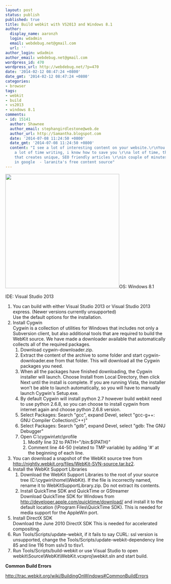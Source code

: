 ```yaml
---
layout: post
status: publish
published: true
title: Build webkit with VS2013 and Windows 8.1
author:
  display_name: aaronzh
  login: wdadmin
  email: webdebug.net@gmail.com
  url: ''
author_login: wdadmin
author_email: webdebug.net@gmail.com
wordpress_id: 470
wordpress_url: http://webdebug.net/?p=470
date: '2014-02-12 08:47:24 +0800'
date_gmt: '2014-02-12 08:47:24 +0800'
categories:
- browser
tags:
- webkit
- build
- vs2013
- windows 8.1
comments:
- id: 15141
  author: Shawnee
  author_email: stephangirdlestone@web.de
  author_url: http://Samantha.blogspot.com
  date: '2014-07-08 11:24:50 +0800'
  date_gmt: '2014-07-08 11:24:50 +0800'
  content: "I see a lot of interesting content on your website.\r\nYou have to spend
    a lot of time writing, i know how to save you \r\na lot of time, there is a tool
    that creates unique, SEO friendly articles \r\nin couple of minutes, just type
    in google  - laranita's free content source"
---
```

<p><img class="alignright" alt="" src="http://upload.wikimedia.org/wikipedia/commons/e/e8/WebKit_logo.png" width="358" height="358">OS: Windows 8.1</p>
<p>IDE: Visual Studio 2013</p>
<ol>
<li>You can build with either Visual Studio 2013 or Visual Studio 2013 express. (Newer versions currently unsupported)<br>Use the default options for the installation.
<li>Install Cygwin<br>Cygwin is a collection of utilities for Windows that includes not only a Subversion client, but also additional tools that are required to build the WebKit source. We have made a downloader available that automatically collects all of the required packages.
<ol>
<li>Download cygwin-downloader.zip.
<li>Extract the content of the archive to some folder and start cygwin-downloader.exe from that folder. This will download all the Cygwin packages you need.
<li>When all the packages have finished downloading, the Cygwin installer will launch. Choose Install from Local Directory, then click Next until the install is complete. If you are running Vista, the installer won't be able to launch automatically, so you will have to manually launch Cygwin's Setup.exe.
<li>By default Cygwin will install python 2.7 however build webkit need to use python 2.6.8, so you can choose to install cygwin from internet again and choose python 2.6.8 version.
<li>Select Packages: Search "gcc", expand Devel, select "gcc-g++: GNU Compiler Collection(C++)"
<li>Select Packages: Search "gdb", expand Devel, select "gdb: The GNU Debugger"
<li>Open C:\cygwin\etc\profile
<ol>
<li>Modify line 32 to PATH="/bin:${PATH}"
<li>Comment line 44-50 (related to TMP variable) by adding '#' at the beginning of each line. </li></ol></li></ol>
<li>You can download a snapshot of the WebKit source tree from <a href="http://nightly.webkit.org/files/WebKit-SVN-source.tar.bz2">http://nightly.webkit.org/files/WebKit-SVN-source.tar.bz2</a>.
<li>Install the WebKit Support Libraries
<ol>
<li>Download the WebKit Support Libraries to the root of your source tree (C:\cygwin\home\<username>\WebKit). If the file is incorrectly named, rename it to WebKitSupportLibrary.zip. Do not extract its contents.
<li>Install QuickTime SDK and QuickTime or GStreamer<br>Download QuickTime SDK for Windows from <a href="http://developer.apple.com/quicktime/download/">http://developer.apple.com/quicktime/download/</a> and install it to the default location (\Program Files\QuickTime SDK). This is needed for media support for the AppleWin port. </li></ol>
<li>Install DirectX SDK<br>Download the June 2010 DirectX SDK This is needed for accelerated compositing.
<li>Run Tools/Scripts/update-webkit, if it fails to say CURL: ssl version is unsupported, change the Tools/Scripts/update-webkit-dependency line 85 and line 116 from sslv3 to tlsv1.
<li>Run Tools/Scripts/build-webkit or use Visual Studio to open webkit\Source\WebKit\WebKit.vcxproj\webkit.sln and start build. </li></ol>
<p><strong>Common Build Errors</strong></p>
<p><a title="http://trac.webkit.org/wiki/BuildingOnWindows#CommonBuildErrors" href="http://trac.webkit.org/wiki/BuildingOnWindows#CommonBuildErrors" target="_blank">http://trac.webkit.org/wiki/BuildingOnWindows#CommonBuildErrors</a></p></p>
